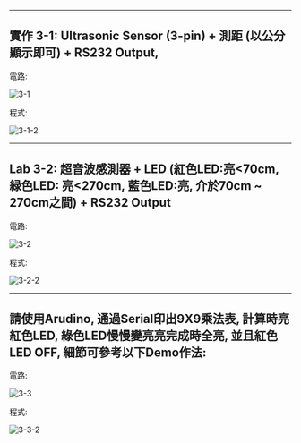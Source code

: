 ____
實作 3-1: Ultrasonic Sensor (3-pin) + 測距 (以公分顯示即可) + RS232 Output,
----
電路:

![3-1](https://user-images.githubusercontent.com/89326999/134790724-2584ba6c-94b0-4692-aaa6-584fdba35e99.png)


程式:

![3-1-2](https://user-images.githubusercontent.com/89326999/134790734-b5ff8598-589b-49fd-9959-2fa9e07a747b.png)
____
Lab 3-2: 超音波感測器 + LED (紅色LED:亮<70cm, 緑色LED: 亮<270cm, 藍色LED:亮, 介於70cm ~ 270cm之間) + RS232 Output
----
電路:

![3-2](https://user-images.githubusercontent.com/89326999/138237945-74886c12-2181-4ff0-83bd-86d9254bdbbe.png)


程式:

![3-2-2](https://user-images.githubusercontent.com/89326999/138237995-cf73fe5b-01cf-4567-b19c-57edb0d47f98.png)
____
請使用Arudino, 通過Serial印出9X9乘法表, 計算時亮紅色LED, 綠色LED慢慢變亮亮完成時全亮, 並且紅色LED OFF, 細節可參考以下Demo作法:
----
電路:

![3-3](https://user-images.githubusercontent.com/89326999/138240010-2c24dfe3-bd61-4191-b7e2-6f53ff618269.png)

程式:

![3-3-2](https://user-images.githubusercontent.com/89326999/138240047-fbbf378b-dd41-4a56-9286-72c42d51d6b8.png)
